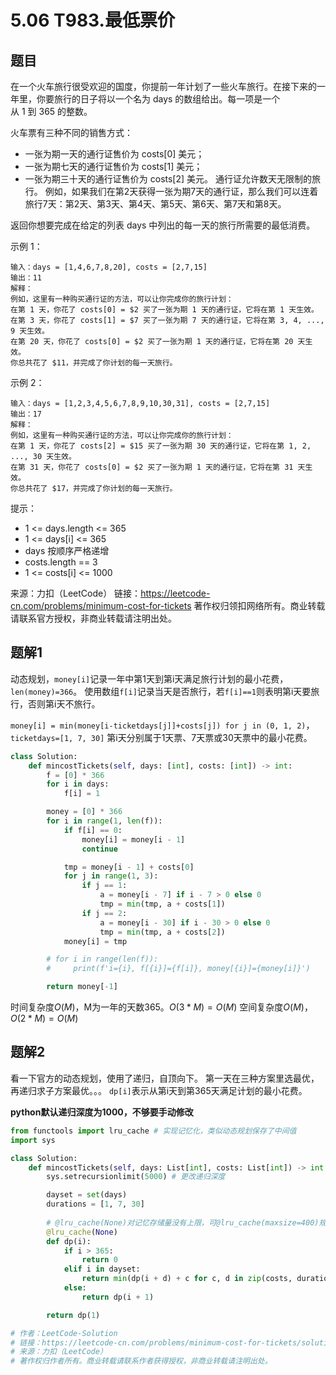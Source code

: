 # 5.06 T983.最低票价

## 题目
在一个火车旅行很受欢迎的国度，你提前一年计划了一些火车旅行。在接下来的一年里，你要旅行的日子将以一个名为 days 的数组给出。每一项是一个从 1 到 365 的整数。

火车票有三种不同的销售方式：
- 一张为期一天的通行证售价为 costs[0] 美元；
- 一张为期七天的通行证售价为 costs[1] 美元；
- 一张为期三十天的通行证售价为 costs[2] 美元。
通行证允许数天无限制的旅行。 例如，如果我们在第2天获得一张为期7天的通行证，那么我们可以连着旅行7天：第2天、第3天、第4天、第5天、第6天、第7天和第8天。

返回你想要完成在给定的列表 days 中列出的每一天的旅行所需要的最低消费。

示例 1：
```
输入：days = [1,4,6,7,8,20], costs = [2,7,15]
输出：11
解释： 
例如，这里有一种购买通行证的方法，可以让你完成你的旅行计划：
在第 1 天，你花了 costs[0] = $2 买了一张为期 1 天的通行证，它将在第 1 天生效。
在第 3 天，你花了 costs[1] = $7 买了一张为期 7 天的通行证，它将在第 3, 4, ..., 9 天生效。
在第 20 天，你花了 costs[0] = $2 买了一张为期 1 天的通行证，它将在第 20 天生效。
你总共花了 $11，并完成了你计划的每一天旅行。
```
示例 2：
```
输入：days = [1,2,3,4,5,6,7,8,9,10,30,31], costs = [2,7,15]
输出：17
解释：
例如，这里有一种购买通行证的方法，可以让你完成你的旅行计划： 
在第 1 天，你花了 costs[2] = $15 买了一张为期 30 天的通行证，它将在第 1, 2, ..., 30 天生效。
在第 31 天，你花了 costs[0] = $2 买了一张为期 1 天的通行证，它将在第 31 天生效。 
你总共花了 $17，并完成了你计划的每一天旅行。
```

提示：
- 1 <= days.length <= 365
- 1 <= days[i] <= 365
- days 按顺序严格递增
- costs.length == 3
- 1 <= costs[i] <= 1000

来源：力扣（LeetCode）
链接：https://leetcode-cn.com/problems/minimum-cost-for-tickets
著作权归领扣网络所有。商业转载请联系官方授权，非商业转载请注明出处。


## 题解1
动态规划，`money[i]`记录一年中第1天到第i天满足旅行计划的最小花费，`len(money)=366`。
使用数组`f[i]`记录当天是否旅行，若`f[i]==1`则表明第i天要旅行，否则第i天不旅行。

`money[i] = min(money[i-ticketdays[j]]+costs[j]) for j in (0, 1, 2)`，`ticketdays=[1, 7, 30]`
第i天分别属于1天票、7天票或30天票中的最小花费。


```python
class Solution:
    def mincostTickets(self, days: [int], costs: [int]) -> int:
        f = [0] * 366
        for i in days:
            f[i] = 1

        money = [0] * 366
        for i in range(1, len(f)):
            if f[i] == 0:
                money[i] = money[i - 1]
                continue

            tmp = money[i - 1] + costs[0]
            for j in range(1, 3):
                if j == 1:
                    a = money[i - 7] if i - 7 > 0 else 0
                    tmp = min(tmp, a + costs[1])
                if j == 2:
                    a = money[i - 30] if i - 30 > 0 else 0
                    tmp = min(tmp, a + costs[2])
            money[i] = tmp

        # for i in range(len(f)):
        #     print(f'i={i}, f[{i}]={f[i]}, money[{i}]={money[i]}')

        return money[-1]
```
时间复杂度$O(M)$，M为一年的天数365。$O(3*M) = O(M)$
空间复杂度$O(M)$，$O(2*M) = O(M)$


## 题解2
看一下官方的动态规划，使用了递归，自顶向下。
第一天在三种方案里选最优，再递归求子方案最优。。。
`dp[i]`表示从第i天到第365天满足计划的最小花费。

**python默认递归深度为1000，不够要手动修改**

```python
from functools import lru_cache # 实现记忆化，类似动态规划保存了中间值
import sys

class Solution:
    def mincostTickets(self, days: List[int], costs: List[int]) -> int:
        sys.setrecursionlimit(5000) # 更改递归深度

        dayset = set(days)
        durations = [1, 7, 30]
        
        # @lru_cache(None)对记忆存储量没有上限，可@lru_cache(maxsize=400)规定记忆上限
        @lru_cache(None)
        def dp(i):
            if i > 365:
                return 0
            elif i in dayset:
                return min(dp(i + d) + c for c, d in zip(costs, durations))
            else:
                return dp(i + 1)

        return dp(1)

# 作者：LeetCode-Solution
# 链接：https://leetcode-cn.com/problems/minimum-cost-for-tickets/solution/zui-di-piao-jie-by-leetcode-solution/
# 来源：力扣（LeetCode）
# 著作权归作者所有。商业转载请联系作者获得授权，非商业转载请注明出处。
```


